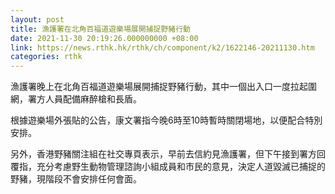 ```yaml
---
layout: post
title: 漁護署在北角百福道遊樂場展開捕捉野豬行動
date: 2021-11-30 20:19:26.000000000 +08:00
link: https://news.rthk.hk/rthk/ch/component/k2/1622146-20211130.htm
categories: rthk
---
```


漁護署晚上在北角百福道遊樂場展開捕捉野豬行動，其中一個出入口一度拉起圍網，署方人員配備麻醉槍和長盾。

根據遊樂場外張貼的公告，康文署指今晚6時至10時暫時關閉場地，以便配合特別安排。

另外，香港野豬關注組在社交專頁表示，早前去信約見漁護署，但下午接到署方回覆指，充分考慮野生動物管理諮詢小組成員和市民的意見，決定人道毀滅已捕捉的野豬，現階段不會安排任何會面。
